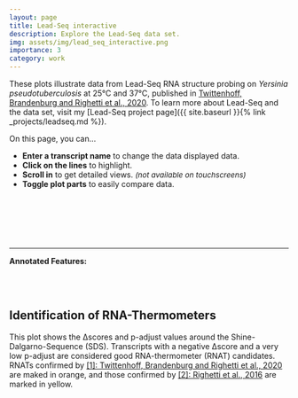 ```yaml
---
layout: page
title: Lead-Seq interactive
description: Explore the Lead-Seq data set.
img: assets/img/lead_seq_interactive.png
importance: 3
category: work
---
```


These plots illustrate data from Lead-Seq RNA structure probing on *Yersinia pseudotuberculosis* at 25°C and 37°C, published in [Twittenhoff, Brandenburg and Righetti et al., 2020](https://doi.org/10.1093/nar/gkaa404). To learn more about Lead-Seq and the data set, visit my [Lead-Seq project page]({{ site.baseurl }}{% link _projects/leadseq.md %}).  

On this page, you can...

- **Enter a transcript name** to change the data displayed data.
- **Click on the lines** to highlight.
-  **Scroll in** to get detailed views. <span style="font-size:10pt">*(not available on touchscreens)*</span> 
- **Toggle plot parts** to easily compare data. 

<br>





<center>
<span id="observablehq-textfield-93525b8f" ></span><span id="observablehq-button_update-93525b8f"></span>

<div style="font-size:10pt; margin-top:10px" id="observablehq-feedbacktext_search-93525b8f"></div>


<span id="observablehq-plot-93525b8f"></span>
<br>
<span style="font-size:11pt" id="observablehq-viewof-panels-93525b8f"></span> 

</center>



<span style="float: right" id="observablehq-download_button-93525b8f"> </span>

<br>

---


**Annotated Features:**




<div id="observablehq-info_text-93525b8f"></div>



<br>

<br>

## Identification of RNA-Thermometers

This plot shows the Δscores and p-adjust values around the Shine-Dalgarno-Sequence (SDS). Transcripts with a negative Δscore and a very low p-adjust are considered good RNA-thermometer (RNAT) candidates. RNATs confirmed by [[1]: Twittenhoff, Brandenburg and Righetti et al., 2020](https://doi.org/10.1093/nar/gkaa404) are maked in orange, and those confirmed by [[2]: Righetti et al., 2016](https://doi.org/10.1073/pnas.1523004113) are marked in yellow.

<div id="observablehq-SDS_plot-93525b8f"></div>










<script type="module">
import {Runtime, Inspector} from "https://cdn.jsdelivr.net/npm/@observablehq/runtime@4/dist/runtime.js";
import define from "https://api.observablehq.com/d/5b50224d2147c93d.js?v=3";
new Runtime().module(define, name => {
  if (name === "plot") return new Inspector(document.querySelector("#observablehq-plot-93525b8f"));
  if (name === "button_update") return new Inspector(document.querySelector("#observablehq-button_update-93525b8f"));
  if (name === "textfield") return new Inspector(document.querySelector("#observablehq-textfield-93525b8f"));
  if (name === "viewof panels") return new Inspector(document.querySelector("#observablehq-viewof-panels-93525b8f"));
  if (name === "feedbacktext_search") return new Inspector(document.querySelector("#observablehq-feedbacktext_search-93525b8f"));
  if (name === "download_button") return new Inspector(document.querySelector("#observablehq-download_button-93525b8f"));
  if (name === "info_text") return new Inspector(document.querySelector("#observablehq-info_text-93525b8f"));
  if (name === "SDS_plot") return new Inspector(document.querySelector("#observablehq-SDS_plot-93525b8f"));
});

document.getElementById("observablehq-textfield-93525b8f").style.display = "inline-block";

</script>
